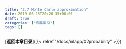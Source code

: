 ```yaml
---
title: "2.7 Monte Carlo approximation"
date: 2019-06-25T20:20:35+08:00
draft: true
categories: ["机器学习"]
tags: []
---
```



[**返回本章目录**]({{< relref "/docs/mlapp/02probability" >}})

